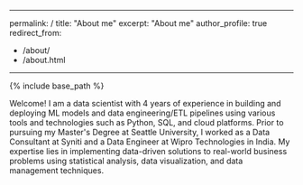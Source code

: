 
---
permalink: /
title: "About me"
excerpt: "About me"
author_profile: true
redirect_from: 
  - /about/
  - /about.html
---
{% include base_path %}

Welcome! I am a data scientist with 4 years of experience in building and deploying ML models and data engineering/ETL pipelines using various tools and technologies such as Python, SQL, and cloud platforms. Prior to pursuing my Master's Degree at Seattle University, I worked as a Data Consultant at Syniti and a Data Engineer at Wipro Technologies in India. My expertise lies in implementing data-driven solutions to real-world business problems using statistical analysis, data visualization, and data management techniques.
